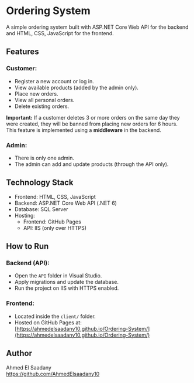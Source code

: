 # Ordering System

A simple ordering system built with ASP.NET Core Web API for the backend and HTML, CSS, JavaScript for the frontend.

## Features

### Customer:
- Register a new account or log in.
- View available products (added by the admin only).
- Place new orders.
- View all personal orders.
- Delete existing orders.

**Important:** If a customer deletes 3 or more orders on the same day they were created, they will be banned from placing new orders for 6 hours.  
This feature is implemented using a **middleware** in the backend.

### Admin:
- There is only one admin.
- The admin can add and update products (through the API only).

## Technology Stack

- Frontend: HTML, CSS, JavaScript
- Backend: ASP.NET Core Web API (.NET 6)
- Database: SQL Server
- Hosting:
  - Frontend: GitHub Pages
  - API: IIS (only over HTTPS)

## How to Run

### Backend (API):
- Open the `API` folder in Visual Studio.
- Apply migrations and update the database.
- Run the project on IIS with HTTPS enabled.

### Frontend:
- Located inside the `client/` folder.
- Hosted on GitHub Pages at:
  [https://ahmedelsaadany10.github.io/Ordering-System/](https://ahmedelsaadany10.github.io/Ordering-System/)

## Author

Ahmed El Saadany  
https://github.com/AhmedElsaadany10



